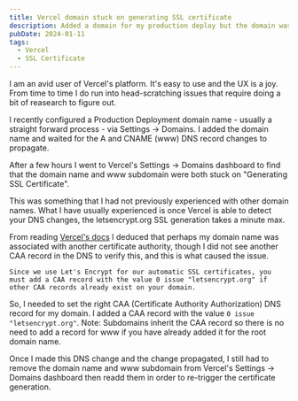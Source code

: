 ```yaml
---
title: Vercel domain stuck on generating SSL certificate
description: Added a domain for my production deploy but the domain was stuck on "Generating SSL Certificate"
pubDate: 2024-01-11
tags:
  - Vercel
  - SSL Certificate
---
```


I am an avid user of Vercel's platform. It's easy to use and the UX is a joy. From time to time I do run into head-scratching issues that require doing a bit of reasearch to figure out.

I recently configured a Production Deployment domain name - usually a straight forward process - via Settings -> Domains. I added the domain name and waited for the A and CNAME (www) DNS record changes to propagate.

After a few hours I went to Vercel's Settings -> Domains dashboard to find that the domain name and www subdomain were both stuck on "Generating SSL Certificate".

This was something that I had not previously experienced with other domain names. What I have usually experienced is once Vercel is able to detect your DNS changes, the letsencrypt.org SSL generation takes a minute max.

From reading <a href="https://vercel.com/guides/domain-not-generating-ssl-certificate">Vercel's docs</a> I deduced that perhaps my domain name was associated with another certificate authority, though I did not see another CAA record in the DNS to verify this, and this is what caused the issue.

```Since we use Let's Encrypt for our automatic SSL certificates, you must add a CAA record with the value 0 issue "letsencrypt.org" if other CAA records already exist on your domain.```

So, I needed to set the right CAA (Certificate Authority Authorization) DNS record for my domain. I added a CAA record with the value `0 issue "letsencrypt.org"`. Note: Subdomains inherit the CAA record so there is no need to add a record for www if you have already added it for the root domain name.

Once I made this DNS change and the change propagated, I still had to remove the domain name and www subdomain from Vercel's Settings -> Domains dashboard then readd them in order to re-trigger the certificate generation.
